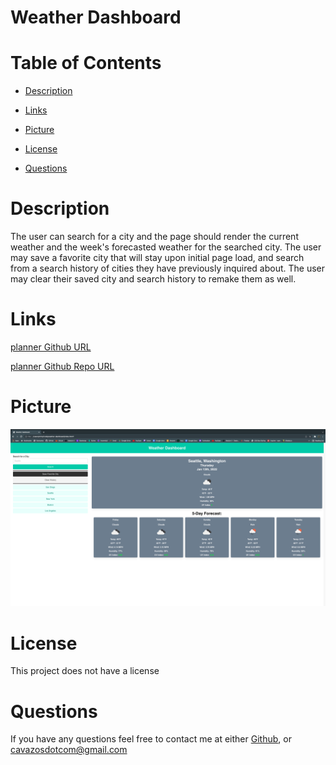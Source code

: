 # Weather Dashboard

# Table of Contents

* [Description](#description)

* [Links](#links)

* [Picture](#picture)

* [License](#license)

* [Questions](#questions)

# Description

The user can search for a city and the page should render the current weather and the week's forecasted weather for the searched city. The user may save a favorite city that will stay upon initial page load, and search from a search history of cities they have previously inquired about. The user may clear their saved city and search history to remake them as well.

# Links

[planner Github URL](https://cavazosdotcom.github.io/weather-dashboard/)

[planner Github Repo URL](https://github.com/cavazosdotcom/weather-dashboard)

# Picture

![Weather Dashboard](./assets/img/app.png)

# License

This project does not have a license

# Questions
If you have any questions feel free to contact me at either [Github](https://github.com/cavazosdotcom), or [cavazosdotcom@gmail.com](cavazosdotcom@gmail.com)

